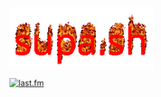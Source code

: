 [![supa.sh](cooltext.gif)](https://supa.sh/)

[![last.fm](https://lastfm-recently-played.vercel.app/api?user=supash)](https://www.last.fm/user/Supash)
